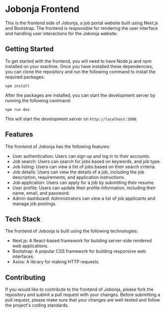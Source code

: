 # Jobonja Frontend
This is the frontend side of Jobonja, a job portal website built using Next.js and Bootstrap. The frontend is responsible for rendering the user interface and handling user interactions for the Jobonja website.

## Getting Started
To get started with the frontend, you will need to have Node.js and npm installed on your machine. Once you have installed these dependencies, you can clone the repository and run the following command to install the required packages:

```
npm install
```

After the packages are installed, you can start the development server by running the following command:

```
npm run dev
```

This will start the development server on `http://localhost:3000`.

## Features
The frontend of Jobonja has the following features:

- User authentication: Users can sign up and log in to their accounts.
- Job search: Users can search for jobs based on keywords, and job type.
- Job listing: Users can view a list of jobs based on their search criteria.
- Job details: Users can view the details of a job, including the job description, requirements, and application instructions.
- Job application: Users can apply for a job by submitting their resume.
- User profile: Users can update their profile information, including their name, email, and password.
- Admin dashboard: Administrators can view a list of job applicants and manage job postings.
## Tech Stack
The frontend of Jobonja is built using the following technologies:

- Next.js: A React-based framework for building server-side rendered web applications.
- Bootstrap: A popular CSS framework for building responsive web interfaces.
- Axios: A library for making HTTP requests.
## Contributing
If you would like to contribute to the frontend of Jobonja, please fork the repository and submit a pull request with your changes. Before submitting a pull request, please make sure that your changes are well-tested and follow the project's coding standards.
